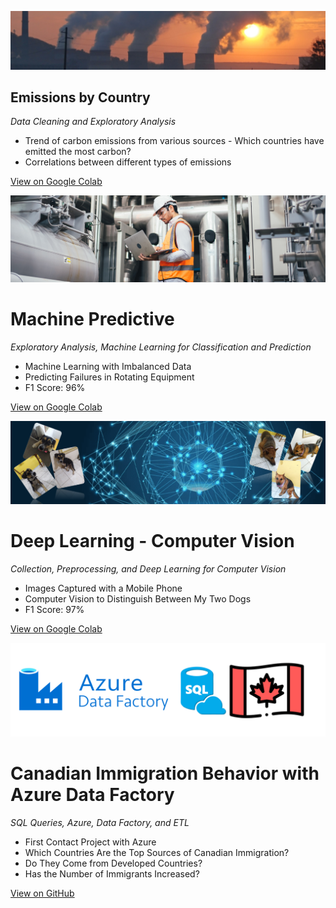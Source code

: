 ![alt text](https://github.com/Patrick-Setubal/Portfolio/blob/main/img/co2.jpg?raw=true)
## Emissions by Country
*Data Cleaning and Exploratory Analysis*
 - Trend of carbon emissions from various sources - Which countries have emitted the most carbon?
 - Correlations between different types of emissions

[View on Google Colab](https://colab.research.google.com/drive/1X3xu9JACni27NA5i0nCKwtzbr1SeIG1N)

![alt text](https://github.com/Patrick-Setubal/Portfolio/blob/main/img/Machine%20Predictive.png?raw=true)
# Machine Predictive
*Exploratory Analysis, Machine Learning for Classification and Prediction*
 - Machine Learning with Imbalanced Data 
 - Predicting Failures in Rotating Equipment
 - F1 Score: 96% 

[View on Google Colab](https://colab.research.google.com/drive/1kc1xJrCbW_YuMwDm3uW4ldahJ2sbwheK#scrollTo=vXIs4T1WcxpU)

![alt text](https://github.com/Patrick-Setubal/Portfolio/blob/main/img/MaeveAmoraVisao.png?raw=true)
# Deep Learning - Computer Vision
*Collection, Preprocessing, and Deep Learning for Computer Vision*
 - Images Captured with a Mobile Phone
 - Computer Vision to Distinguish Between My Two Dogs
 - F1 Score: 97% 

[View on Google Colab](https://colab.research.google.com/drive/19UPwtJub-uI6_Fq--KV4ZpFDUeXBlvp_)

![alt text](https://github.com/Patrick-Setubal/Portfolio/blob/main/img/Imigration%20canada.png?raw=true)
# Canadian Immigration Behavior with Azure Data Factory
*SQL Queries, Azure, Data Factory, and ETL*
 - First Contact Project with Azure
 - Which Countries Are the Top Sources of Canadian Immigration? 
 - Do They Come from Developed Countries? 
 - Has the Number of Immigrants Increased?

[View on GitHub](https://github.com/Patrick-Setubal/Data_Science_Analytics/blob/main/puc/sprint3/Sprint3.pdf)
